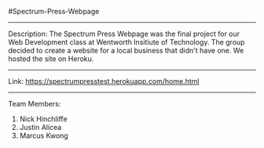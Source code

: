 #Spectrum-Press-Webpage
________________________________________________________________________________________________________
Description:
The Spectrum Press Webpage was the final project for our Web Development class at Wentworth Insitiute of Technology. The group decided to create a website for a local business that didn't have one. We hosted the site on Heroku.

________________________________________________________________________________________________________
Link:
https://spectrumpresstest.herokuapp.com/home.html
________________________________________________________________________________________________________
Team Members:
1) Nick Hinchliffe 
2) Justin Alicea 
3) Marcus Kwong 
 
